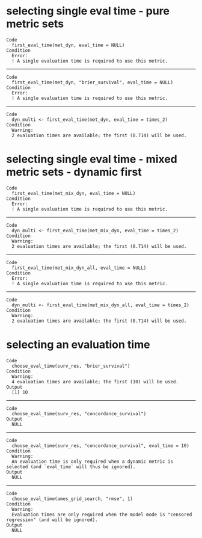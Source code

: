 # selecting single eval time - pure metric sets

    Code
      first_eval_time(met_dyn, eval_time = NULL)
    Condition
      Error:
      ! A single evaluation time is required to use this metric.

---

    Code
      first_eval_time(met_dyn, "brier_survival", eval_time = NULL)
    Condition
      Error:
      ! A single evaluation time is required to use this metric.

---

    Code
      dyn_multi <- first_eval_time(met_dyn, eval_time = times_2)
    Condition
      Warning:
      2 evaluation times are available; the first (0.714) will be used.

# selecting single eval time - mixed metric sets - dynamic first

    Code
      first_eval_time(met_mix_dyn, eval_time = NULL)
    Condition
      Error:
      ! A single evaluation time is required to use this metric.

---

    Code
      dyn_multi <- first_eval_time(met_mix_dyn, eval_time = times_2)
    Condition
      Warning:
      2 evaluation times are available; the first (0.714) will be used.

---

    Code
      first_eval_time(met_mix_dyn_all, eval_time = NULL)
    Condition
      Error:
      ! A single evaluation time is required to use this metric.

---

    Code
      dyn_multi <- first_eval_time(met_mix_dyn_all, eval_time = times_2)
    Condition
      Warning:
      2 evaluation times are available; the first (0.714) will be used.

# selecting an evaluation time

    Code
      choose_eval_time(surv_res, "brier_survival")
    Condition
      Warning:
      4 evaluation times are available; the first (10) will be used.
    Output
      [1] 10

---

    Code
      choose_eval_time(surv_res, "concordance_survival")
    Output
      NULL

---

    Code
      choose_eval_time(surv_res, "concordance_survival", eval_time = 10)
    Condition
      Warning:
      An evaluation time is only required when a dynamic metric is selected (and `eval_time` will thus be ignored).
    Output
      NULL

---

    Code
      choose_eval_time(ames_grid_search, "rmse", 1)
    Condition
      Warning:
      Evaluation times are only required when the model mode is "censored regression" (and will be ignored).
    Output
      NULL

